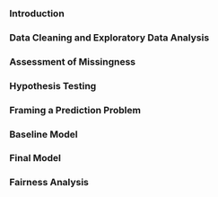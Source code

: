 ### Introduction

### Data Cleaning and Exploratory Data Analysis

### Assessment of Missingness

### Hypothesis Testing

### Framing a Prediction Problem

### Baseline Model

### Final Model

### Fairness Analysis
